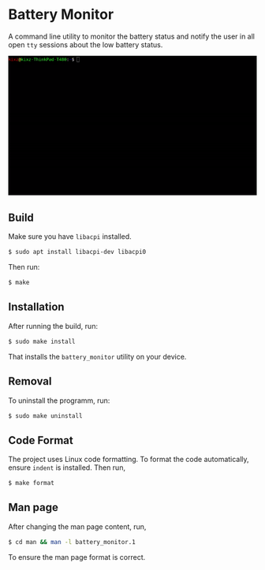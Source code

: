 # Battery Monitor

A command line utility to monitor the battery status and notify the user in all open `tty` sessions about the low battery status.

![demo](https://raw.githubusercontent.com/kasramp/battery_monitor/master/assets/demo.gif)

## Build

Make sure you have `libacpi` installed. 

```bash
$ sudo apt install libacpi-dev libacpi0
```

Then run:

```bash
$ make
```

## Installation

After running the build, run:

```bash
$ sudo make install
```

That installs the `battery_monitor` utility on your device.

## Removal

To uninstall the programm, run:

```bash
$ sudo make uninstall
```

## Code Format

The project uses Linux code formatting. To format the code automatically, ensure `indent` is installed. Then run,

```bash
$ make format
```

## Man page

After changing the man page content, run,

```bash
$ cd man && man -l battery_monitor.1
```

To ensure the man page format is correct.
